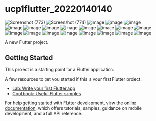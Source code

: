 # ucp1flutter_20220140140

![Screenshot (773)](https://github.com/user-attachments/assets/d051d128-5d30-4d62-8b65-0ca553f72a93)
![Screenshot (774)](https://github.com/user-attachments/assets/c714e931-ba0b-4b88-b382-108230412543)
![image](https://github.com/user-attachments/assets/17ff4706-5469-4f7f-b74b-09bab2e5df89)
![image](https://github.com/user-attachments/assets/5075bc1d-02aa-413e-93c8-c3ac46e27b92)
![image](https://github.com/user-attachments/assets/b98079c6-93fd-4da0-a3c9-c08b9892de61)
![image](https://github.com/user-attachments/assets/e82a3f88-0a13-43af-b259-ec529f36870b)
![image](https://github.com/user-attachments/assets/f08c01e1-89aa-4e01-819b-81aa11e16e09)
![image](https://github.com/user-attachments/assets/30b8fa75-f93e-4f77-bbb9-9b0d7ccc4164)
![image](https://github.com/user-attachments/assets/a8604a0c-eaad-4e49-9e74-c00f3bc44153)
![image](https://github.com/user-attachments/assets/4288edef-ec56-4551-b584-d353e9e6c59e)
![image](https://github.com/user-attachments/assets/8db6d0cd-7c1b-4f29-a16f-2a6ad0507b4f)
![image](https://github.com/user-attachments/assets/ef8de861-ea04-453d-a463-f2ec67e04b75)
![image](https://github.com/user-attachments/assets/a9a011d0-b81e-483d-a6ec-b178ce7afbb5)
![image](https://github.com/user-attachments/assets/06e7387d-1f7d-4cf0-be25-241ce64d93b9)
![image](https://github.com/user-attachments/assets/475f4086-e48c-49ce-b005-1584a59c03c0)
![image](https://github.com/user-attachments/assets/d29e4d3a-bbad-4273-a437-6e1ee4ec6a89)
![image](https://github.com/user-attachments/assets/c3460fc6-3691-4b3e-9e28-dc9ef958131b)
![image](https://github.com/user-attachments/assets/4143a369-f8d5-4089-98a6-e08922f8d1ba)
![image](https://github.com/user-attachments/assets/27c4680a-5bd2-4ec2-befa-33dacd95b1fd)
![image](https://github.com/user-attachments/assets/00d2eff8-a350-47ac-be67-4bd683f48442)
![image](https://github.com/user-attachments/assets/b533a822-8ae6-4626-86df-abad4695d0c7)


































A new Flutter project.

## Getting Started

This project is a starting point for a Flutter application.

A few resources to get you started if this is your first Flutter project:

- [Lab: Write your first Flutter app](https://docs.flutter.dev/get-started/codelab)
- [Cookbook: Useful Flutter samples](https://docs.flutter.dev/cookbook)

For help getting started with Flutter development, view the
[online documentation](https://docs.flutter.dev/), which offers tutorials,
samples, guidance on mobile development, and a full API reference.
